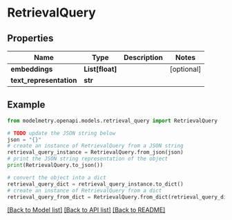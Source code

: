 # RetrievalQuery


## Properties

Name | Type | Description | Notes
------------ | ------------- | ------------- | -------------
**embeddings** | **List[float]** |  | [optional] 
**text_representation** | **str** |  | 

## Example

```python
from modelmetry.openapi.models.retrieval_query import RetrievalQuery

# TODO update the JSON string below
json = "{}"
# create an instance of RetrievalQuery from a JSON string
retrieval_query_instance = RetrievalQuery.from_json(json)
# print the JSON string representation of the object
print(RetrievalQuery.to_json())

# convert the object into a dict
retrieval_query_dict = retrieval_query_instance.to_dict()
# create an instance of RetrievalQuery from a dict
retrieval_query_from_dict = RetrievalQuery.from_dict(retrieval_query_dict)
```
[[Back to Model list]](../README.md#documentation-for-models) [[Back to API list]](../README.md#documentation-for-api-endpoints) [[Back to README]](../README.md)


